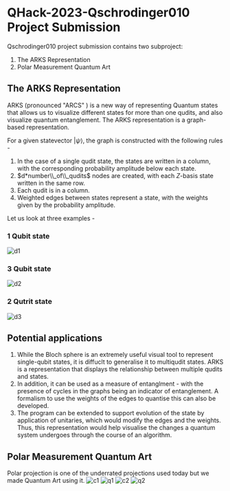 # QHack-2023-Qschrodinger010 Project Submission

Qschrodinger010 project submission contains two subproject:
1. The ARKS Representation
2. Polar Measurement Quantum Art

## The ARKS Representation

ARKS (pronounced "ARCS" ) is a new way of representing Quantum states that allows us to visualize different states for more than one qudits, and also visualize quantum entanglement. The ARKS representation is a graph-based representation.

For a given statevector $|\psi\rangle$, the graph is constructed with the following rules - 
1. In the case of a single qudit state, the states are written in a column, with the corresponding probability amplitude below each state.
2. $d*number\\_of\\_qudits$ nodes are created, with each $Z$-basis state written in the same row.
3. Each qudit is in a column.
4. Weighted edges between states represent a state, with the weights given by the probability amplitude.

Let us look at three examples - 
### 1 Qubit state
![d1](https://github.com/Siddharthgolecha/QHack-2023-Qshrodinger010/blob/main/media/d2_q1_arks_repr.svg)

### 3 Qubit state
![d2](https://github.com/Siddharthgolecha/QHack-2023-Qshrodinger010/blob/main/media/d2_arks_repr.svg)

### 2 Qutrit state
![d3](https://github.com/Siddharthgolecha/QHack-2023-Qshrodinger010/blob/main/media/d3_arks_repr.svg)

## Potential applications
1. While the Bloch sphere is an extremely useful visual tool to represent single-qubit states, it is diffuclt to generalise it to multiqudit states. ARKS is a representation that displays the relationship between multiple qudits and states. 
2. In addition, it can be used as a measure of entanglment - with the presence of cycles in the graphs being an indicator of entanglement. A formalism to use the weights of the edges to quantise this can also be developed.
3. The program can be extended to support evolution of the state by application of unitaries, which would modify the edges and the weights. Thus, this representation would help visualise the changes a quantum system undergoes through the course of an algorithm.

## Polar Measurement Quantum Art

Polar projection is one of the underrated projections used today but we made Quantum Art using it.
![c1](https://github.com/Siddharthgolecha/QHack-2023-Qshrodinger010/blob/main/media/classical_petal.png)
![q1](https://github.com/Siddharthgolecha/QHack-2023-Qshrodinger010/blob/main/media/quantum_petal.png)
![c2](https://github.com/Siddharthgolecha/QHack-2023-Qshrodinger010/blob/main/media/classical_heart.png)
![q2](https://github.com/Siddharthgolecha/QHack-2023-Qshrodinger010/blob/main/media/quantum_heart.png)
